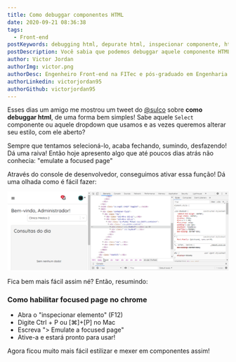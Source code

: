 ```yaml
---
title: Como debuggar componentes HTML
date: 2020-09-21 08:36:38
tags:
  - Front-end
postKeywords: debugging html, depurate html, inspecionar componente, html, front-end, como debuggar html, how to debug html
postDescription: Você sabia que podemos debuggar aquele componente HTML, de forma que mesmo alterando o estado (hover, focus) ainda conseguimos manter ele fixo na tela, para podermos mexer nele livremente?
author: Victor Jordan
authorImg: victor.png
authorDesc: Engenheiro Front-end na FITec e pós-graduado em Engenharia de Software pela PUC-MG e formado em Banco de Dados pela Fatec, apaixonado por usabilidade, performance e UX!
authorLinkedin: victorjordan95
authorGithub: victorjordan95
---
```


Esses dias um amigo me mostrou um tweet do [@sulco](https://twitter.com/sulco) sobre **como debuggar html**, de uma forma bem simples!
Sabe aquele `Select` componente ou aquele dropdown que usamos e as vezes queremos alterar seu estilo, com ele aberto?

Sempre que tentamos selecioná-lo, acaba fechando, sumindo, desfazendo! Dá uma raiva!
Então hoje apresento algo que até poucos dias atrás não conhecia: "emulate a focused page"

<!-- more -->

Através do console de desenvolvedor, conseguimos ativar essa função!
Dá uma olhada como é fácil fazer:

![Habilitando focus mode - Chrome](/posts/debugg-html.gif)

Fica bem mais fácil assim né?
Então, resumindo:

### Como habilitar focused page no chrome

- Abra o "inspecionar elemento" (F12)
- Digite Ctrl + P ou [⌘]+[P] no Mac
- Escreva "> Emulate a focused page"
- Ative-a e estará pronto para usar!

Agora ficou muito mais fácil estilizar e mexer em componentes assim!
